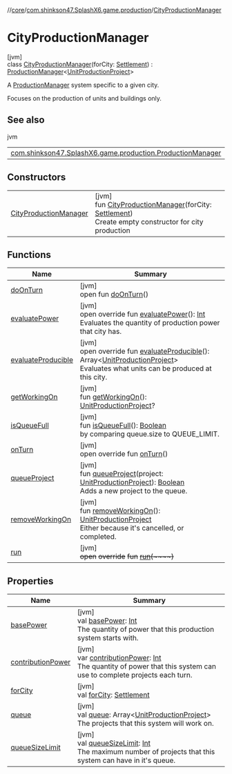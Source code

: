 //[core](../../../index.md)/[com.shinkson47.SplashX6.game.production](../index.md)/[CityProductionManager](index.md)

# CityProductionManager

[jvm]\
class [CityProductionManager](index.md)(forCity: [Settlement](../../com.shinkson47.SplashX6.game.cities/-settlement/index.md)) : [ProductionManager](../-production-manager/index.md)&lt;[UnitProductionProject](../-unit-production-project/index.md)&gt; 

A [ProductionManager](../-production-manager/index.md) system specific to a given city.

Focuses on the production of units and buildings only.

## See also

jvm

| | |
|---|---|
| [com.shinkson47.SplashX6.game.production.ProductionManager](../-production-manager/index.md) |  |

## Constructors

| | |
|---|---|
| [CityProductionManager](-city-production-manager.md) | [jvm]<br>fun [CityProductionManager](-city-production-manager.md)(forCity: [Settlement](../../com.shinkson47.SplashX6.game.cities/-settlement/index.md))<br>Create empty constructor for city production |

## Functions

| Name | Summary |
|---|---|
| [doOnTurn](../../com.shinkson47.SplashX6.utility/-turn-hook/do-on-turn.md) | [jvm]<br>open fun [doOnTurn](../../com.shinkson47.SplashX6.utility/-turn-hook/do-on-turn.md)() |
| [evaluatePower](evaluate-power.md) | [jvm]<br>open override fun [evaluatePower](evaluate-power.md)(): [Int](https://kotlinlang.org/api/latest/jvm/stdlib/kotlin/-int/index.html)<br>Evaluates the quantity of production power that city has. |
| [evaluateProducible](evaluate-producible.md) | [jvm]<br>open override fun [evaluateProducible](evaluate-producible.md)(): Array&lt;[UnitProductionProject](../-unit-production-project/index.md)&gt;<br>Evaluates what units can be produced at this city. |
| [getWorkingOn](../-production-manager/get-working-on.md) | [jvm]<br>fun [getWorkingOn](../-production-manager/get-working-on.md)(): [UnitProductionProject](../-unit-production-project/index.md)? |
| [isQueueFull](../-production-manager/is-queue-full.md) | [jvm]<br>fun [isQueueFull](../-production-manager/is-queue-full.md)(): [Boolean](https://kotlinlang.org/api/latest/jvm/stdlib/kotlin/-boolean/index.html)<br>by comparing queue.size to QUEUE_LIMIT. |
| [onTurn](../-production-manager/on-turn.md) | [jvm]<br>open override fun [onTurn](../-production-manager/on-turn.md)() |
| [queueProject](index.md#638079991%2FFunctions%2F971615585) | [jvm]<br>fun [queueProject](index.md#638079991%2FFunctions%2F971615585)(project: [UnitProductionProject](../-unit-production-project/index.md)): [Boolean](https://kotlinlang.org/api/latest/jvm/stdlib/kotlin/-boolean/index.html)<br>Adds a new project to the queue. |
| [removeWorkingOn](../-production-manager/remove-working-on.md) | [jvm]<br>fun [removeWorkingOn](../-production-manager/remove-working-on.md)(): [UnitProductionProject](../-unit-production-project/index.md)<br>Either because it's cancelled, or completed. |
| [run](../../com.shinkson47.SplashX6.utility/-turn-hook/run.md) | [jvm]<br>~~open~~ ~~override~~ ~~fun~~ [~~run~~](../../com.shinkson47.SplashX6.utility/-turn-hook/run.md)~~(~~~~)~~ |

## Properties

| Name | Summary |
|---|---|
| [basePower](../-production-manager/base-power.md) | [jvm]<br>val [basePower](../-production-manager/base-power.md): [Int](https://kotlinlang.org/api/latest/jvm/stdlib/kotlin/-int/index.html)<br>The quantity of power that this production system starts with. |
| [contributionPower](../-production-manager/contribution-power.md) | [jvm]<br>var [contributionPower](../-production-manager/contribution-power.md): [Int](https://kotlinlang.org/api/latest/jvm/stdlib/kotlin/-int/index.html)<br>The quantity of power that this system can use to complete projects each turn. |
| [forCity](for-city.md) | [jvm]<br>val [forCity](for-city.md): [Settlement](../../com.shinkson47.SplashX6.game.cities/-settlement/index.md) |
| [queue](../-production-manager/queue.md) | [jvm]<br>val [queue](../-production-manager/queue.md): Array&lt;[UnitProductionProject](../-unit-production-project/index.md)&gt;<br>The projects that this system will work on. |
| [queueSizeLimit](../-production-manager/queue-size-limit.md) | [jvm]<br>val [queueSizeLimit](../-production-manager/queue-size-limit.md): [Int](https://kotlinlang.org/api/latest/jvm/stdlib/kotlin/-int/index.html)<br>The maximum number of projects that this system can have in it's queue. |
